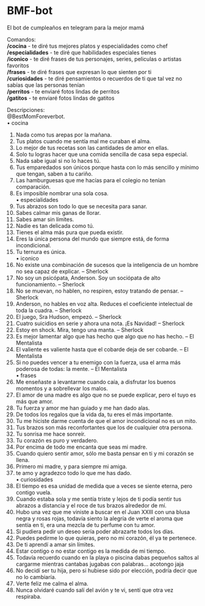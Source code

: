 # BMF-bot
El bot de cumpleaños en telegram para la mejor mamá

Comandos:  
**/cocina** - te diré tus mejores platos y especialidades como chef  
**/especialidades** - te diré que habilidades especiales tienes  
**/iconico** - te diré frases de tus personajes, series, peliculas o artistas favoritos  
**/frases** - te diré frases que expresan lo que sienten por ti  
**/curiosidades** - te diré pensamientos o recuerdos de ti que tal vez no sabías que las personas tenían  
**/perritos** - te enviaré fotos lindas de perritos  
**/gatitos** - te enviaré fotos lindas de gatitos


Descripciones:  
@BestMomForeverbot.  
•	cocina  
1.	Nada como tus arepas por la mañana.  
2.	Tus platos cuando me sentía mal me curaban el alma.  
3.	Lo mejor de tus recetas son las cantidades de amor en ellas.  
4.	Solo tu logras hacer que una comida sencilla de casa sepa especial.  
5.	Nada sabe igual si no lo haces tú.  
6.	Tus emparedados son únicos porque hasta con lo más sencillo y mínimo que tengan, saben a tu cariño.  
7.	Las hamburguesas que me hacías para el colegio no tenían comparación.  
8.	Es imposible nombrar una sola cosa.  
•	especialidades  
1.	Tus abrazos son todo lo que se necesita para sanar.  
2.	Sabes calmar mis ganas de llorar.  
3.	Sabes amar sin límites.  
4.	Nadie es tan delicada como tú.  
5.	Tienes el alma más pura que pueda existir.  
6.	Eres la única persona del mundo que siempre está, de forma incondicional.  
7.	Tu ternura es única.  
•	iconico  
1.	No existe una combinación de sucesos que la inteligencia de un hombre no sea capaz de explicar. – Sherlock  
2.	No soy un psicópata, Anderson. Soy un sociópata de alto funcionamiento. – Sherlock  
3.	No se muevan, no hablen, no respiren, estoy tratando de pensar. – Sherlock  
4.	Anderson, no hables en voz alta. Reduces el coeficiente intelectual de toda la cuadra. – Sherlock  
5.	El juego, Sra Hudson, empezó. – Sherlock  
6.	Cuatro suicidios en serie y ahora una nota. ¡Es Navidad! – Sherlock  
7.	Estoy en shock. Mira, tengo una manta. – Sherlock  
8.	Es mejor lamentar algo que has hecho que algo que no has hecho. – El Mentalista  
9.	El valiente es valiente hasta que el cobarde deja de ser cobarde. – El Mentalista  
10.	Si no puedes vencer a tu enemigo con la fuerza, usa el arma más poderosa de todas: la mente. – El Mentalista  
•	frases   
1.	Me enseñaste a levantarme cuando caía, a disfrutar los buenos momentos y a sobrellevar los malos.  
2.	El amor de una madre es algo que no se puede explicar, pero el tuyo es más que amor.  
3.	Tu fuerza y amor me han guiado y me han dado alas.  
4.	De todos los regalos que la vida da, tu eres el más importante.  
5.	Tu me hiciste darme cuenta de que el amor incondicional no es un mito.  
6.	Tus brazos son más reconfortantes que los de cualquier otra persona.  
7.	Tu sonrisa me hace sonreír.  
8.	Tu corazón es puro y verdadero.  
9.	Por encima de todo me encanta que seas mi madre.  
10.	Cuando quiero sentir amor, sólo me basta pensar en ti y mi corazón se llena.  
11.	Primero mi madre, y para siempre mi amiga.  
12.	te amo y agradezco todo lo que me has dado.  
•	curiosidades  
1.	El tiempo es esa unidad de medida que a veces se siente eterna, pero contigo vuela.  
2.	Cuando estaba sola y me sentía triste y lejos de ti podía sentir tus abrazos a distancia y el roce de tus brazos alrededor de mí.  
3.	Hubo una vez que me viniste a buscar en el Juan XXIII con una blusa negra y rosas rojas, todavía siento la alegría de verte el aroma que sentía en ti, era una mezcla de tu perfume con tu amor.  
4.	Si pudiera pedir un deseo sería poder abrazarte todos los días.  
5.	Puedes pedirme lo que quieras, pero no mi corazón, él ya te pertenece.  
6.	De ti aprendí a amar sin límites.  
7.	Estar contigo o no estar contigo es la medida de mi tiempo.  
8.	Todavía recuerdo cuando en la playa o piscina dabas pequeños saltos al cargarme mientras cantabas jugabas con palabras… acotongo jaja  
9.	No decidí ser tu hija, pero si hubiese sido por elección, podría decir que no lo cambiaría.  
10.	Verte feliz me calma el alma.  
11.	Nunca olvidaré cuando salí del avión y te vi, sentí que otra vez respiraba.  


